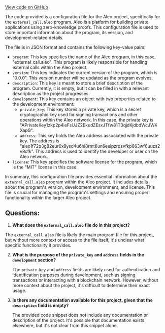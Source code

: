 [View code on GitHub](https://github.com/AleoHQ/aleo/examples/external_call/program.json)

The code provided is a configuration file for the Aleo project, specifically for the `external_call.aleo` program. Aleo is a platform for building private applications using zero-knowledge proofs. This configuration file is used to store important information about the program, its version, and development-related details.

The file is in JSON format and contains the following key-value pairs:

- `program`: This key specifies the name of the Aleo program, in this case, "external_call.aleo". This program is likely responsible for handling external calls within the Aleo project.
- `version`: This key indicates the current version of the program, which is "0.0.0". This version number will be updated as the program evolves.
- `description`: This key is meant to store a brief description of the program. Currently, it is empty, but it can be filled in with a relevant description as the project progresses.
- `development`: This key contains an object with two properties related to the development environment:
  - `private_key`: This key stores a private key, which is a secret cryptographic key used for signing transactions and other operations within the Aleo network. In this case, the private key is "APrivateKey1zkp2p4ieFsUJZ2EkudZEsxJTfw81T3qjdKjdbdWcJWKXapG".
  - `address`: This key holds the Aleo address associated with the private key. The address is "aleo1f72p3g82eur6x8ysd4u6hl8rmt8un6eelpzrdsvfkp663wf6uuzs2v8cfk". This address is used to identify the developer or user on the Aleo network.
- `license`: This key specifies the software license for the program, which is the "MIT" license in this case.

In summary, this configuration file provides essential information about the `external_call.aleo` program within the Aleo project. It includes details about the program's version, development environment, and license. This file is crucial for managing the program's settings and ensuring proper functionality within the larger Aleo project.
## Questions: 
 1. **What does the `external_call.aleo` file do in this project?**

   The `external_call.aleo` file is likely the main program file for this project, but without more context or access to the file itself, it's unclear what specific functionality it provides.

2. **What is the purpose of the `private_key` and `address` fields in the `development` section?**

   The `private_key` and `address` fields are likely used for authentication and identification purposes during development, such as signing transactions or interacting with a blockchain network. However, without more context about the project, it's difficult to determine their exact usage.

3. **Is there any documentation available for this project, given that the `description` field is empty?**

   The provided code snippet does not include any documentation or description of the project. It's possible that documentation exists elsewhere, but it's not clear from this snippet alone.